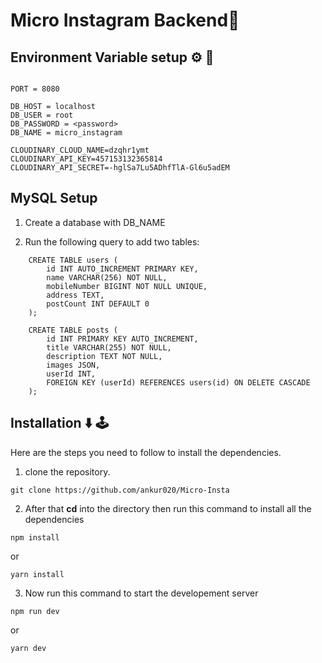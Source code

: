 # Micro Instagram Backend📱

## Environment Variable setup ⚙️ 🤖

```

PORT = 8080

DB_HOST = localhost
DB_USER = root
DB_PASSWORD = <password>
DB_NAME = micro_instagram

CLOUDINARY_CLOUD_NAME=dzqhr1ymt
CLOUDINARY_API_KEY=457153132365814
CLOUDINARY_API_SECRET=-hglSa7Lu5ADhfTlA-Gl6u5adEM

```

## MySQL Setup

1. Create a database with DB_NAME

2. Run the following query to add two tables:

```
    CREATE TABLE users (
        id INT AUTO_INCREMENT PRIMARY KEY,
        name VARCHAR(256) NOT NULL,
        mobileNumber BIGINT NOT NULL UNIQUE,
        address TEXT,
        postCount INT DEFAULT 0
    );

    CREATE TABLE posts (
        id INT PRIMARY KEY AUTO_INCREMENT,
        title VARCHAR(255) NOT NULL,
        description TEXT NOT NULL,
        images JSON,
        userId INT,
        FOREIGN KEY (userId) REFERENCES users(id) ON DELETE CASCADE
    );

```
## Installation ⬇️ 🕹️

Here are the steps you need to follow to install the dependencies.

1. clone the repository.

```
git clone https://github.com/ankur020/Micro-Insta
```

2. After that **cd** into the directory then run this command to install all the dependencies

```
npm install
```
or

```
yarn install
```

3. Now run this command to start the developement server

```
npm run dev
```

or 

```
yarn dev
```
